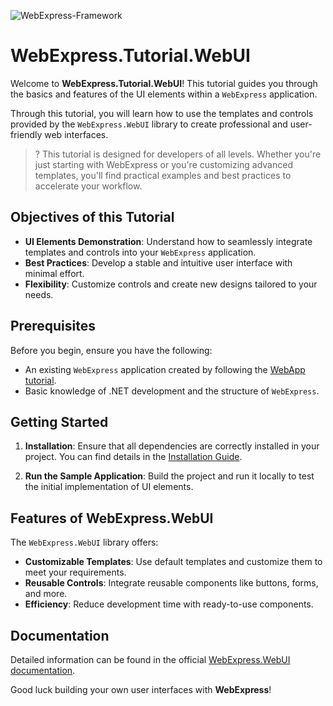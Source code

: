 ![WebExpress-Framework](https://raw.githubusercontent.com/webexpress-framework/.github/main/docs/assets/img/banner.png)

# WebExpress.Tutorial.WebUI

Welcome to **WebExpress.Tutorial.WebUI**! This tutorial guides you through the basics and features of the UI elements within a `WebExpress` application.

Through this tutorial, you will learn how to use the templates and controls provided by the `WebExpress.WebUI` library to create professional and user-friendly web interfaces.

>? This tutorial is designed for developers of all levels. Whether you're just starting with WebExpress or you're customizing advanced templates, you'll find practical examples and best practices to accelerate your workflow.

## Objectives of this Tutorial
- **UI Elements Demonstration**: Understand how to seamlessly integrate templates and controls into your `WebExpress` application.
- **Best Practices**: Develop a stable and intuitive user interface with minimal effort.
- **Flexibility**: Customize controls and create new designs tailored to your needs.

## Prerequisites
Before you begin, ensure you have the following:
- An existing `WebExpress` application created by following the [WebApp tutorial](https://github.com/webexpress-framework/WebExpress.Tutorial.WebApp#readme).
- Basic knowledge of .NET development and the structure of `WebExpress`.

## Getting Started
1. **Installation**:
   Ensure that all dependencies are correctly installed in your project. You can find details in the [Installation Guide](https://github.com/webexpress-framework/WebExpress/blob/main/doc/installation_guide.md).

2. **Run the Sample Application**:
   Build the project and run it locally to test the initial implementation of UI elements.

## Features of WebExpress.WebUI
The `WebExpress.WebUI` library offers:
- **Customizable Templates**: Use default templates and customize them to meet your requirements.
- **Reusable Controls**: Integrate reusable components like buttons, forms, and more.
- **Efficiency**: Reduce development time with ready-to-use components.

## Documentation
Detailed information can be found in the official [WebExpress.WebUI documentation](https://webexpress-framework.github.io/WebExpress.WebUI/).

Good luck building your own user interfaces with **WebExpress**!